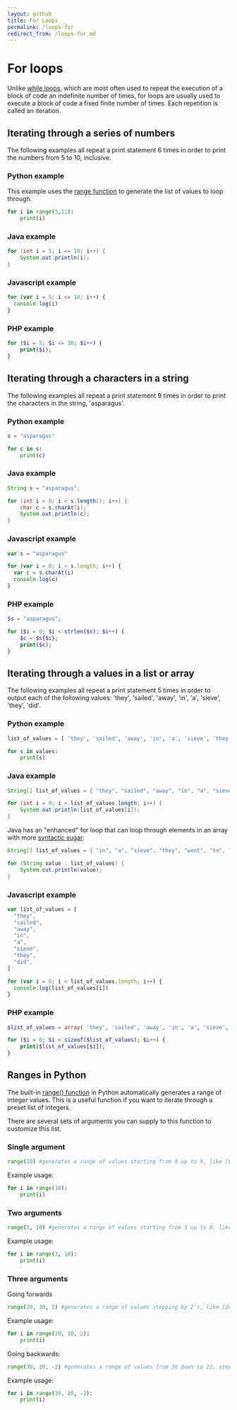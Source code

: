 ```yaml
---
layout: github
title: For Loops
permalink: /loops-for
redirect_from: /loops-for.md
---
```


# For loops

Unlike [while loops](loops-while), which are most often used to repeat the execution of a block of code an indefinite number of times, for loops are usually used to execute a block of code a fixed finite number of times. Each repetition is called an iteration.

## Iterating through a series of numbers

The following examples all repeat a print statement 6 times in order to print the numbers from 5 to 10, inclusive.

### Python example

This example uses the [range function](#Ranges_in_Python) to generate the list of values to loop through.

```python
for i in range(5,11):
    print(i)
```

### Java example

```java
for (int i = 5; i <= 10; i++) {
    System.out.println(i);
}
```

### Javascript example

```javascript
for (var i = 5; i <= 10; i++) {
  console.log(i)
}
```

### PHP example

```php
for ($i = 5; $i <= 10; $i++) {
    print($i);
}
```

## Iterating through a characters in a string

The following examples all repeat a print statement 9 times in order to print the characters in the string, \'asparagus\'.

### Python example

```python
s = "asparagus"

for c in s:
    print(c)
```

### Java example

```java
String s = "asparagus";

for (int i = 0; i < s.length(); i++) {
    char c = s.charAt(i);
    System.out.println(c);
}
```

### Javascript example

```javascript
var s = "asparagus"

for (var i = 0; i < s.length; i++) {
  var c = s.charAt(i)
  console.log(c)
}
```

### PHP example

```php
$s = "asparagus";

for ($i = 0; $i < strlen($s); $i++) {
    $c = $s{$i};
    print($c);
}
```

## Iterating through a values in a list or array

The following examples all repeat a print statement 5 times in order to
output each of the following values: \'they\', \'sailed\', \'away\',
\'in\', \'a\', \'sieve\', \'they\', \'did\'.

### Python example

```python
list_of_values = [ 'they', 'sailed', 'away', 'in', 'a', 'sieve', 'they', 'did' ]

for s in values:
    print(s)
```

### Java example

```java
String[] list_of_values = { "they", "sailed", "away", "in", "a", "sieve", "they", "did" };

for (int i = 0; i < list_of_values.length; i++) {
    System.out.println(list_of_values[i]);
}
```

Java has an \"enhanced\" for loop that can loop through elements in an
array with more [syntactic sugar](https://wikipedia.org/Syntactic_sugar):

```java
String[] list_of_values = { "in", "a", "sieve", "they", "went", "to", "sea" };

for (String value : list_of_values) {
    System.out.println(value);
}
```

### Javascript example

```javascript
var list_of_values = [
  "they",
  "sailed",
  "away",
  "in",
  "a",
  "sieve",
  "they",
  "did",
]

for (var i = 0; i < list_of_values.length; i++) {
  console.log(list_of_values[i])
}
```

### PHP example

```php
$list_of_values = array( 'they', 'sailed', 'away', 'in', 'a', 'sieve', 'they', 'did' );

for ($i = 0; $i < sizeof($list_of_values); $i++) {
    print($list_of_values[$i]);
}
```

## Ranges in Python

The built-in [range() function](http://www.pythoncentral.io/pythons-range-function-explained/) in Python automatically generates a range of integer values. This is a useful function if you want to iterate through a preset list of integers.

There are several sets of arguments you can supply to this function to
customize this list.

### Single argument

```python
range(10) #generates a range of values starting from 0 up to 9, like [0,1,2,3,4,5,6,7,8,9]
```

Example usage:

```python
for i in range(10):
    print(i)
```

### Two arguments

```python
range(3, 10) #generates a range of values starting from 3 up to 9, like [3,4,5,6,7,8,9]
```

Example usage:

```python
for i in range(3, 10):
    print(i)
```

### Three arguments

Going forwards

```python
range(20, 30, 2) #generates a range of values stepping by 2's, like [20, 22, 24, 26, 28]
```

Example usage:

```python
for i in range(20, 30, 2):
    print(i)
```

Going backwards:

```python
range(30, 20, -2) #generates a range of values from 30 down to 22, stepping down by 2's, like [30, 28, 26, 24, 22]
```

Example usage:

```python
for i in range(30, 20, -2):
    print(i)
```
